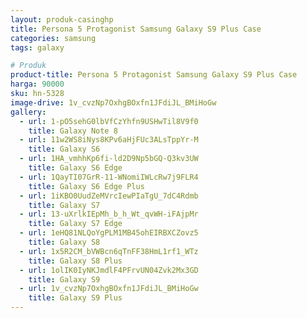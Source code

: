 ```yaml
---
layout: produk-casinghp
title: Persona 5 Protagonist Samsung Galaxy S9 Plus Case
categories: samsung
tags: galaxy

# Produk
product-title: Persona 5 Protagonist Samsung Galaxy S9 Plus Case
harga: 90000
sku: hn-5328
image-drive: 1v_cvzNp7OxhgBOxfn1JFdiJL_BMiHoGw
gallery:
  - url: 1-pO5sehG0lbVfCzYhfn9USHwTil8V9f0
    title: Galaxy Note 8
  - url: 11w2WS8iNys8KPv6aHjFUc3ALsTppYr-M
    title: Galaxy S6
  - url: 1HA_vmhhKp6fi-ld2D9Np5bGQ-Q3kv3UW
    title: Galaxy S6 Edge
  - url: 1QayTI07GrR-11-WNomiIWLcRw7j9FLR4
    title: Galaxy S6 Edge Plus
  - url: 1iKBO0UudZeMVrcIewPIaTgU_7dC4Rdmb
    title: Galaxy S7
  - url: 13-uXrlkIEpMh_b_h_Wt_qvWH-iFAjpMr
    title: Galaxy S7 Edge
  - url: 1eHQ81NLQoYgPLM1MB45ohEIRBXCZovz5
    title: Galaxy S8
  - url: 1x5R2CM_bVWBcn6qTnFF38HmL1rf1_WTz
    title: Galaxy S8 Plus
  - url: 1olIK0IyNKJmdlF4PFrvUN04Zvk2Mx3GD
    title: Galaxy S9
  - url: 1v_cvzNp7OxhgBOxfn1JFdiJL_BMiHoGw
    title: Galaxy S9 Plus
---
```

